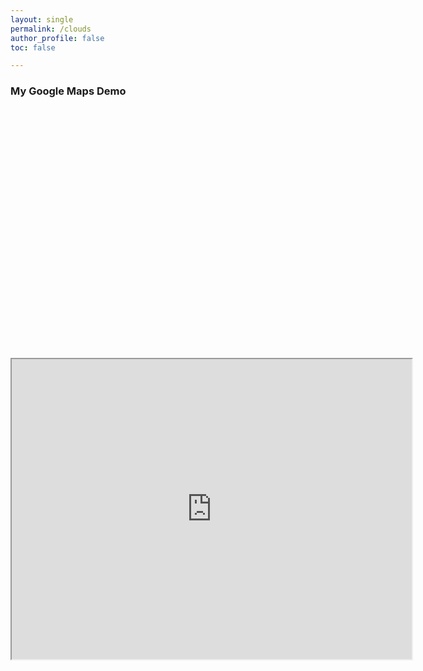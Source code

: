 ```yaml
---
layout: single
permalink: /clouds
author_profile: false
toc: false

---
```

<!DOCTYPE html>
<html>
  <head>
    <style>
       /* Set the size of the div element that contains the map */
      #map {
        height: 400px;  /* The height is 400 pixels */
        width: 100%;  /* The width is the width of the web page */
       }
    </style>
  </head>
  <body>
    <h3>My Google Maps Demo</h3>
    <!--The div element for the map -->
    <div id="map"></div>
    <script>
// Initialize and add the map
function initMap() {
  // The location of Uluru
  var uluru = {lat: -25.344, lng: 131.036};
  // The map, centered at Uluru
  var map = new google.maps.Map(
      document.getElementById('map'), {zoom: 4, center: uluru});
  // The marker, positioned at Uluru
  var marker = new google.maps.Marker({position: uluru, map: map});
}
    </script>
    <!--Load the API from the specified URL
    * The async attribute allows the browser to render the page while the API loads
    * The key parameter will contain your own API key (which is not needed for this tutorial)
    * The callback parameter executes the initMap() function
    -->
    <script async defer
    src="https://maps.googleapis.com/maps/api/js?key=AIzaSyBb-JZ07zOef5WR5L1hwicDcxBmQtDvUJs&callback=initMap">
    </script>
  </body>
</html>

<iframe src="https://www.google.com/maps/d/embed?mid=1Q26_FRfgD8r4NR2XDJ_mPii-I6o" width="640" height="480"></iframe>
